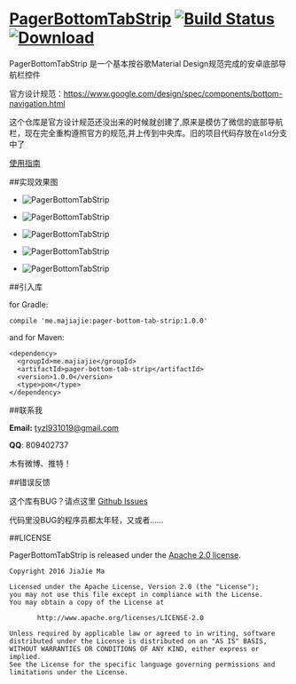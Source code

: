 # [PagerBottomTabStrip](https://github.com/tyzlmjj/PagerBottomTabStrip)	[![Build Status](https://travis-ci.org/tyzlmjj/PagerBottomTabStrip.svg?branch=dev)](https://travis-ci.org/tyzlmjj/PagerBottomTabStrip)	[ ![Download](https://api.bintray.com/packages/tyzlmjj/maven/pager-bottom-tab-strip/images/download.svg) ](https://bintray.com/tyzlmjj/maven/pager-bottom-tab-strip/view)

PagerBottomTabStrip 是一个基本按谷歌Material Design规范完成的安卓底部导航栏控件

官方设计规范：https://www.google.com/design/spec/components/bottom-navigation.html

这个仓库是官方设计规范还没出来的时候就创建了,原来是模仿了微信的底部导航栏，现在完全重构遵照官方的规范,并上传到中央库。旧的项目代码存放在`old`分支中了

[使用指南](https://github.com/tyzlmjj/PagerBottomTabStrip/wiki/%E4%BD%BF%E7%94%A8%E6%8C%87%E5%8D%97)


##实现效果图

- ![PagerBottomTabStrip](/img/demo.gif "PagerBottomTabStrip")

- ![PagerBottomTabStrip](/img/demo1.gif "PagerBottomTabStrip")

- ![PagerBottomTabStrip](/img/demo2.gif "PagerBottomTabStrip")

- ![PagerBottomTabStrip](/img/demo3.gif "PagerBottomTabStrip")

- ![PagerBottomTabStrip](/img/demo4.gif "PagerBottomTabStrip")


##引入库

for Gradle:
```
compile 'me.majiajie:pager-bottom-tab-strip:1.0.0'
```

and for Maven:
```
<dependency>
  <groupId>me.majiajie</groupId>
  <artifactId>pager-bottom-tab-strip</artifactId>
  <version>1.0.0</version>
  <type>pom</type>
</dependency>
```

##联系我

**Email:** tyzl931019@gmail.com

**QQ**: 809402737

木有微博、推特！

##错误反馈

这个库有BUG？请点这里 [Github Issues](https://github.com/tyzlmjj/PagerBottomTabStrip/issues)

代码里没BUG的程序员都太年轻，又或者……

##LICENSE

PagerBottomTabStrip is released under the [Apache 2.0 license](/LICENSE).
```
Copyright 2016 JiaJie Ma

Licensed under the Apache License, Version 2.0 (the "License");
you may not use this file except in compliance with the License.
You may obtain a copy of the License at

	   http://www.apache.org/licenses/LICENSE-2.0

Unless required by applicable law or agreed to in writing, software
distributed under the License is distributed on an "AS IS" BASIS,
WITHOUT WARRANTIES OR CONDITIONS OF ANY KIND, either express or implied.
See the License for the specific language governing permissions and
limitations under the License.
```
